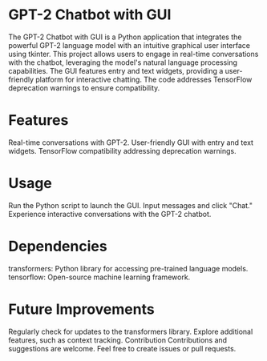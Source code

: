# GPT-2 Chatbot with GUI

The GPT-2 Chatbot with GUI is a Python application that integrates the powerful GPT-2 language model with an intuitive graphical user interface using tkinter. This project allows users to engage in real-time conversations with the chatbot, leveraging the model's natural language processing capabilities. The GUI features entry and text widgets, providing a user-friendly platform for interactive chatting. The code addresses TensorFlow deprecation warnings to ensure compatibility.

# Features
Real-time conversations with GPT-2.
User-friendly GUI with entry and text widgets.
TensorFlow compatibility addressing deprecation warnings.

# Usage
Run the Python script to launch the GUI.
Input messages and click "Chat."
Experience interactive conversations with the GPT-2 chatbot.

# Dependencies
transformers: Python library for accessing pre-trained language models.
tensorflow: Open-source machine learning framework.

# Future Improvements
Regularly check for updates to the transformers library.
Explore additional features, such as context tracking.
Contribution
Contributions and suggestions are welcome. Feel free to create issues or pull requests.
